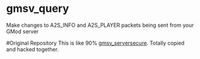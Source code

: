 # gmsv_query
Make changes to A2S_INFO and A2S_PLAYER packets being sent from your GMod server

#Original Repository
This is like 90% [gmsv_serversecure](https://github.com/danielga/gmsv_serversecure ). Totally copied and hacked together. 
